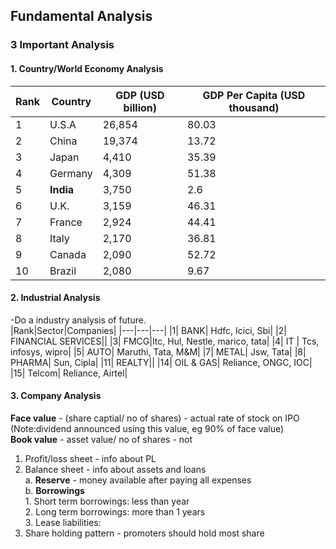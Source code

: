 ## Fundamental Analysis


### 3 Important Analysis  
#### 1. Country/World Economy Analysis

|Rank | Country	|GDP (USD billion)|	GDP Per Capita (USD thousand)
|---|---|---|---|
|1| U.S.A|	26,854|	80.03|
|2| China	|19,374	| 13.72|
|3| Japan	|4,410	| 35.39|
|4| Germany|	4,309	| 51.38|
|5| **India**	|3,750	|2.6|
|6| U.K.|	3,159|	46.31|
|7| France	|2,924	|44.41|
|8| Italy	|2,170	|36.81|
|9| Canada	|2,090|	52.72|
|10| Brazil	|2,080	|9.67|

#### 2. Industrial Analysis  
-Do a industry analysis of future.   
|Rank|Sector|Companies|
|---|---|---|
|1| BANK| Hdfc, Icici, Sbi|
|2| FINANCIAL SERVICES||
|3| FMCG|Itc, Hul, Nestle, marico, tata|
|4| IT | Tcs, infosys, wipro|
|5| AUTO| Maruthi, Tata, M&M|
|7| METAL| Jsw,  Tata|
|8| PHARMA| Sun, Cipla|
|11| REALTY||
|14| OIL & GAS| Reliance, ONGC, IOC|
|15| Telcom| Reliance, Airtel|


#### 3. Company Analysis  
**Face value** - (share captial/ no of shares) - actual rate of stock on IPO (Note:dividend announced using this value, eg 90% of face value)  
**Book value** - asset value/ no of shares  - not  
1. Profit/loss sheet - info about PL  
2. Balance sheet  - info about assets and loans  
     a. **Reserve** - money available after paying all expenses  
     b. **Borrowings**  
          1. Short term borrowings: less than year  
          2. Long term borrowings: more than 1 years  
          3. Lease liabilities:    
4. Share holding pattern  - promoters should hold most share  
